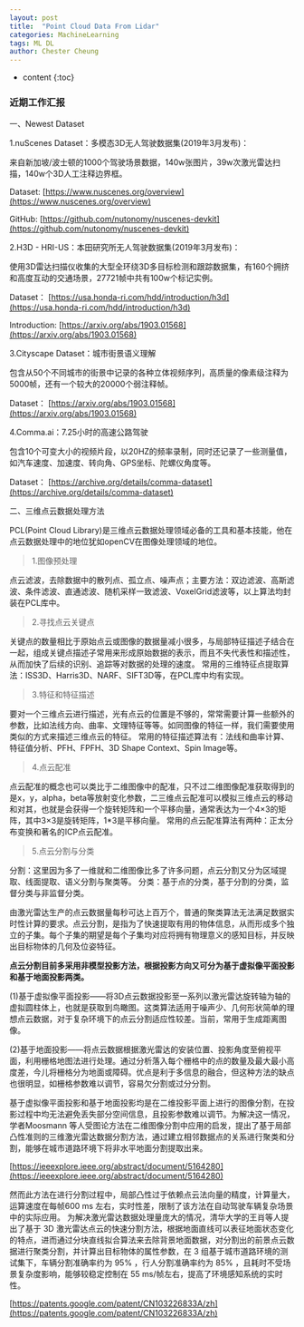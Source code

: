 ```yaml
---
layout: post
title:  "Point Cloud Data From Lidar"
categories: MachineLearning
tags: ML DL
author: Chester Cheung
---
```


* content
{:toc}


### 近期工作汇报

一、Newest Dataset

1.nuScenes Dataset：多模态3D无人驾驶数据集(2019年3月发布)：

来自新加坡/波士顿的1000个驾驶场景数据，140w张图片，39w次激光雷达扫描，140w个3D人工注释边界框。

Dataset:
[https://www.nuscenes.org/overview](https://www.nuscenes.org/overview)

GitHub:
[https://github.com/nutonomy/nuscenes-devkit](https://github.com/nutonomy/nuscenes-devkit)











2.H3D - HRI-US：本田研究所无人驾驶数据集(2019年3月发布)：

使用3D雷达扫描仪收集的大型全环绕3D多目标检测和跟踪数据集，有160个拥挤和高度互动的交通场景，27721帧中共有100w个标记实例。

Dataset：
[https://usa.honda-ri.com/hdd/introduction/h3d](https://usa.honda-ri.com/hdd/introduction/h3d)

Introduction:
[https://arxiv.org/abs/1903.01568](https://arxiv.org/abs/1903.01568)


3.Cityscape Dataset：城市街景语义理解

包含从50个不同城市的街景中记录的各种立体视频序列，高质量的像素级注释为5000帧，还有一个较大的20000个弱注释帧。

Dataset：
[https://arxiv.org/abs/1903.01568](https://arxiv.org/abs/1903.01568)


4.Comma.ai：7.25小时的高速公路驾驶

包含10个可变大小的视频片段，以20HZ的频率录制，同时还记录了一些测量值，如汽车速度、加速度、转向角、GPS坐标、陀螺仪角度等。

Dataset：
[https://archive.org/details/comma-dataset](https://archive.org/details/comma-dataset)


二、三维点云数据处理方法

PCL(Point Cloud Library)是三维点云数据处理领域必备的工具和基本技能，他在点云数据处理中的地位犹如openCV在图像处理领域的地位。

> 1.图像预处理

点云滤波，去除数据中的散列点、孤立点、噪声点；主要方法：双边滤波、高斯滤波、条件滤波、直通滤波、随机采样一致滤波、VoxelGrid滤波等，以上算法均封装在PCL库中。

> 2.寻找点云关键点

关键点的数量相比于原始点云或图像的数据量减小很多，与局部特征描述子结合在一起，组成关键点描述子常用来形成原始数据的表示，而且不失代表性和描述性，从而加快了后续的识别、追踪等对数据的处理的速度。
常用的三维特征点提取算法：ISS3D、Harris3D、NARF、SIFT3D等，在PCL库中均有实现。

> 3.特征和特征描述

要对一个三维点云进行描述，光有点云的位置是不够的，常常需要计算一些额外的参数，比如法线方向、曲率、文理特征等等。如同图像的特征一样，我们需要使用类似的方式来描述三维点云的特征。
常用的特征描述算法有：法线和曲率计算、特征值分析、PFH、FPFH、3D Shape Context、Spin Image等。

> 4.点云配准

点云配准的概念也可以类比于二维图像中的配准，只不过二维图像配准获取得到的是x，y，alpha，beta等放射变化参数，二三维点云配准可以模拟三维点云的移动和对其，也就是会获得一个旋转矩阵和一个平移向量，通常表达为一个4×3的矩阵，其中3×3是旋转矩阵，1*3是平移向量。
常用的点云配准算法有两种：正太分布变换和著名的ICP点云配准。

> 5.点云分割与分类

分割：这里因为多了一维就和二维图像比多了许多问题，点云分割又分为区域提取、线面提取、语义分割与聚类等。
分类：基于点的分类，基于分割的分类，监督分类与非监督分类。

由激光雷达生产的点云数据量每秒可达上百万个，普通的聚类算法无法满足数据实时性计算的要求。点云分割，是指为了快速提取有用的物体信息，从而形成多个独立的子集。每个子集的期望是每个子集均对应将拥有物理意义的感知目标，并反映出目标物体的几何及位姿特征。

**点云分割目前多采用非模型投影方法，根据投影方向又可分为基于虚拟像平面投影和基于地面投影两类。**

(1)基于虚拟像平面投影——将3D点云数据投影至一系列以激光雷达旋转轴为轴的虚拟圆柱体上，也就是获取到鸟瞰图。这类算法适用于噪声少、几何形状简单的理想点云数据，对于复杂环境下的点云分割适应性较差。当前，常用于生成距离图像。

(2)基于地面投影——将点云数据根据激光雷达的安装位置、投影角度至俯视平面，利用栅格地图法进行处理。通过分析落入每个栅格中的点的数量及最大最小高度差，今儿将栅格分为地面或障碍。优点是利于多信息的融合，但这种方法的缺点也很明显，如栅格参数难以调节，容易欠分割或过分分割。

基于虚拟像平面投影和基于地面投影均是在二维投影平面上进行的图像分割，在投影过程中均无法避免丢失部分空间信息，且投影参数难以调节。为解决这一情况，学者Moosmann 等人受图论方法在二维图像分割中应用的启发，提出了基于局部凸性准则的三维激光雷达数据分割方法，通过建立相邻数据点的关系进行聚类和分割，能够在城市道路环境下将非水平地面分割提取出来。

[https://ieeexplore.ieee.org/abstract/document/5164280](https://ieeexplore.ieee.org/abstract/document/5164280)

然而此方法在进行分割过程中，局部凸性过于依赖点云法向量的精度，计算量大，运算速度在每帧600 ms 左右，实时性差，限制了该方法在自动驾驶车辆复杂场景中的实际应用。
为解决激光雷达数据处理量庞大的情况，清华大学的王肖等人提出了基于 3D 激光雷达点云的快速分割方法，根据地面直线可以表征地面状态变化的特点，进而通过分块直线拟合算法来去除背景地面数据，对分割出的前景点云数据进行聚类分割，并计算出目标物体的属性参数，在 3 组基于城市道路环境的测试集下，车辆分割准确率约为 95% ，行人分割准确率约为 85% ，且耗时不受场景复杂度影响，能够较稳定控制在 55 ms/帧左右，提高了环境感知系统的实时性。

[https://patents.google.com/patent/CN103226833A/zh](https://patents.google.com/patent/CN103226833A/zh)
